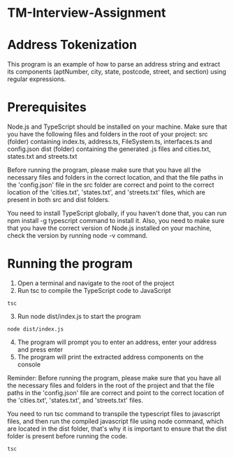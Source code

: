 # TM-Interview-Assignment
# Address Tokenization

This program is an example of how to parse an address string and extract its components (aptNumber, city, state, postcode, street, and section) using regular expressions.

# Prerequisites
Node.js and TypeScript should be installed on your machine.
Make sure that you have the following files and folders in the root of your project:
src (folder) containing index.ts, address.ts, FileSystem.ts, interfaces.ts and config.json
dist (folder) containing the generated .js files and cities.txt, states.txt and streets.txt

Before running the program, please make sure that you have all the necessary files and folders in the correct location, and that the file paths in the 'config.json' file in the src folder are correct and point to the correct location of the 'cities.txt', 'states.txt', and 'streets.txt' files, which are present in both src and dist folders.

You need to install TypeScript globally, if you haven't done that, you can run npm install -g typescript command to install it. Also, you need to make sure that you have the correct version of Node.js installed on your machine, check the version by running node -v command.

# Running the program

1. Open a terminal and navigate to the root of the project
2. Run tsc to compile the TypeScript code to JavaScript
```
tsc
```
3. Run node dist/index.js to start the program
```
node dist/index.js
```
4. The program will prompt you to enter an address, enter your address and press enter
5. The program will print the extracted address components on the console

Reminder: Before running the program, please make sure that you have all the necessary files and folders in the root of the project and that the file paths in the 'config.json' file are correct and point to the correct location of the 'cities.txt', 'states.txt', and 'streets.txt' files.

You need to run tsc command to transpile the typescript files to javascript files, and then run the compiled javascript file using node command, which are located in the dist folder, that's why it is important to ensure that the dist folder is present before running the code.

```
tsc
```
